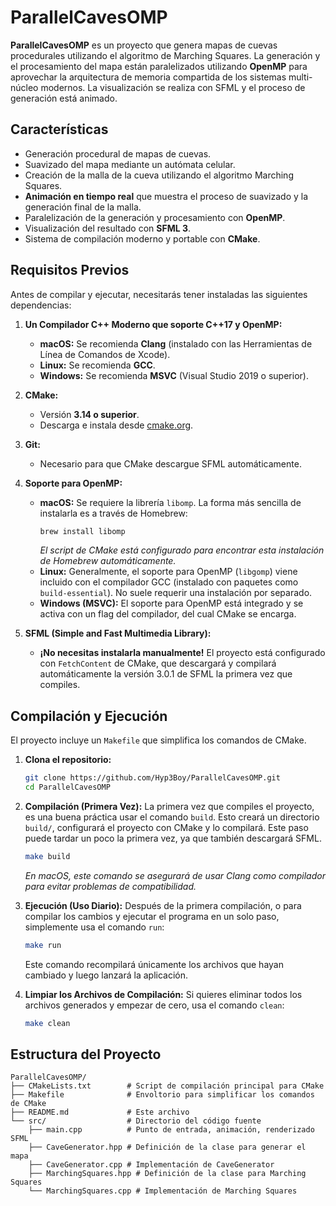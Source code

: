 # ParallelCavesOMP

**ParallelCavesOMP** es un proyecto que genera mapas de cuevas procedurales utilizando el algoritmo de Marching Squares. La generación y el procesamiento del mapa están paralelizados utilizando **OpenMP** para aprovechar la arquitectura de memoria compartida de los sistemas multi-núcleo modernos. La visualización se realiza con SFML y el proceso de generación está animado.

## Características

*   Generación procedural de mapas de cuevas.
*   Suavizado del mapa mediante un autómata celular.
*   Creación de la malla de la cueva utilizando el algoritmo Marching Squares.
*   **Animación en tiempo real** que muestra el proceso de suavizado y la generación final de la malla.
*   Paralelización de la generación y procesamiento con **OpenMP**.
*   Visualización del resultado con **SFML 3**.
*   Sistema de compilación moderno y portable con **CMake**.

## Requisitos Previos

Antes de compilar y ejecutar, necesitarás tener instaladas las siguientes dependencias:

1.  **Un Compilador C++ Moderno que soporte C++17 y OpenMP:**
    *   **macOS:** Se recomienda **Clang** (instalado con las Herramientas de Línea de Comandos de Xcode).
    *   **Linux:** Se recomienda **GCC**.
    *   **Windows:** Se recomienda **MSVC** (Visual Studio 2019 o superior).

2.  **CMake:**
    *   Versión **3.14 o superior**.
    *   Descarga e instala desde [cmake.org](https://cmake.org/download/).

3.  **Git:**
    *   Necesario para que CMake descargue SFML automáticamente.

4.  **Soporte para OpenMP:**
    *   **macOS:** Se requiere la librería `libomp`. La forma más sencilla de instalarla es a través de Homebrew:
        ```bash
        brew install libomp
        ```
        *El script de CMake está configurado para encontrar esta instalación de Homebrew automáticamente.*
    *   **Linux:** Generalmente, el soporte para OpenMP (`libgomp`) viene incluido con el compilador GCC (instalado con paquetes como `build-essential`). No suele requerir una instalación por separado.
    *   **Windows (MSVC):** El soporte para OpenMP está integrado y se activa con un flag del compilador, del cual CMake se encarga.

5.  **SFML (Simple and Fast Multimedia Library):**
    *   **¡No necesitas instalarla manualmente!** El proyecto está configurado con `FetchContent` de CMake, que descargará y compilará automáticamente la versión 3.0.1 de SFML la primera vez que compiles.

## Compilación y Ejecución

El proyecto incluye un `Makefile` que simplifica los comandos de CMake.

1.  **Clona el repositorio:**
    ```bash
    git clone https://github.com/Hyp3Boy/ParallelCavesOMP.git
    cd ParallelCavesOMP
    ```

2.  **Compilación (Primera Vez):**
    La primera vez que compiles el proyecto, es una buena práctica usar el comando `build`. Esto creará un directorio `build/`, configurará el proyecto con CMake y lo compilará. Este paso puede tardar un poco la primera vez, ya que también descargará SFML.
    ```bash
    make build
    ```
    *En macOS, este comando se asegurará de usar Clang como compilador para evitar problemas de compatibilidad.*

3.  **Ejecución (Uso Diario):**
    Después de la primera compilación, o para compilar los cambios y ejecutar el programa en un solo paso, simplemente usa el comando `run`:
    ```bash
    make run
    ```
    Este comando recompilará únicamente los archivos que hayan cambiado y luego lanzará la aplicación.

4.  **Limpiar los Archivos de Compilación:**
    Si quieres eliminar todos los archivos generados y empezar de cero, usa el comando `clean`:
    ```bash
    make clean
    ```

## Estructura del Proyecto



```
ParallelCavesOMP/
├── CMakeLists.txt        # Script de compilación principal para CMake
├── Makefile              # Envoltorio para simplificar los comandos de CMake
├── README.md             # Este archivo
└── src/                  # Directorio del código fuente
    ├── main.cpp          # Punto de entrada, animación, renderizado SFML
    ├── CaveGenerator.hpp # Definición de la clase para generar el mapa
    ├── CaveGenerator.cpp # Implementación de CaveGenerator
    ├── MarchingSquares.hpp # Definición de la clase para Marching Squares
    └── MarchingSquares.cpp # Implementación de Marching Squares
```
